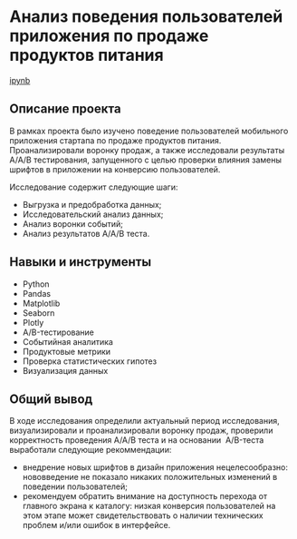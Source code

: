 # Анализ поведения пользователей приложения по продаже продуктов питания
[ipynb](https://github.com/KristinaBalchugova/Portfolio/blob/main/%D0%90%D0%BD%D0%B0%D0%BB%D0%B8%D0%B7%20%D0%BF%D0%BE%D0%B2%D0%B5%D0%B4%D0%B5%D0%BD%D0%B8%D1%8F%20%D0%BF%D0%BE%D0%BB%D1%8C%D0%B7%D0%BE%D0%B2%D0%B0%D1%82%D0%B5%D0%BB%D0%B5%D0%B9%20%D0%BF%D1%80%D0%B8%D0%BB%D0%BE%D0%B6%D0%B5%D0%BD%D0%B8%D1%8F%20%D0%BF%D0%BE%20%D0%BF%D1%80%D0%BE%D0%B4%D0%B0%D0%B6%D0%B5%20%D0%BF%D1%80%D0%BE%D0%B4%D1%83%D0%BA%D1%82%D0%BE%D0%B2%20%D0%BF%D0%B8%D1%82%D0%B0%D0%BD%D0%B8%D1%8F/10.%20%D0%90%D0%BD%D0%B0%D0%BB%D0%B8%D0%B7%20%D0%BF%D0%BE%D0%B2%D0%B5%D0%B4%D0%B5%D0%BD%D0%B8%D1%8F%20%D0%BF%D0%BE%D0%BB%D1%8C%D0%B7%D0%BE%D0%B2%D0%B0%D1%82%D0%B5%D0%BB%D0%B5%D0%B8%CC%86%20%D0%BF%D1%80%D0%B8%D0%BB%D0%BE%D0%B6%D0%B5%D0%BD%D0%B8%D1%8F%20%D0%BF%D0%BE%20%D0%BF%D1%80%D0%BE%D0%B4%D0%B0%D0%B6%D0%B5%20%D0%BF%D1%80%D0%BE%D0%B4%D1%83%D0%BA%D1%82%D0%BE%D0%B2%20%D0%BF%D0%B8%D1%82%D0%B0%D0%BD%D0%B8%D1%8F.ipynb)
## Описание проекта

В рамках проекта было изучено поведение пользователей мобильного приложения стартапа по продаже продуктов питания. Проанализировали воронку продаж, а также исследовали результаты A/A/B тестирования, запущенного с целью проверки влияния замены шрифтов в приложении на конверсию пользователей.

Исследование содержит следующие шаги:

- Выгрузка и предобработка данных;
- Исследовательский анализ данных;
- Анализ воронки событий;
- Анализ результатов A/A/B теста.


## Навыки и инструменты

- Python
- Pandas
- Matplotlib
- Seaborn
- Plotly
- A/B-тестирование
- Событийная аналитика
- Продуктовые метрики
- Проверка статистических гипотез
- Визуализация данных

## Общий вывод 

В ходе исследования определили актуальный период исследования, визуализировали и проанализировали воронку продаж, проверили корректность проведения A/A/B теста и на основании  A/B-теста выработали следующие рекоммендации:

- внедрение новых шрифтов в дизайн приложения нецелесообразно: нововведение не показало никаких положительных изменений в поведении пользователей;
- рекомендуем обратить внимание на доступность перехода от главного экрана к каталогу: низкая конверсия пользователей на этом этапе может свидетельствовать о наличии технических проблем и/или ошибок в интерфейсе.

